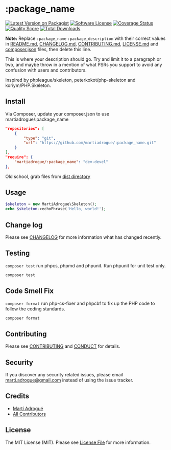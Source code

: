 # :package_name

[![Latest Version on Packagist][ico-version]][link-packagist]
[![Software License][ico-license]](LICENSE.md)
[![Coverage Status][ico-scrutinizer]][link-scrutinizer]
[![Quality Score][ico-code-quality]][link-code-quality]
[![Total Downloads][ico-downloads]][link-downloads]

**Note:** Replace ```:package_name``` ```:package_description``` with their
correct values in [README.md](README.md), [CHANGELOG.md](CHANGELOG.md), [CONTRIBUTING.md](CONTRIBUTING.md), [LICENSE.md](LICENSE.md) and
[composer.json](composer.json) files, then delete this line.

This is where your description should go. Try and limit it to a paragraph or
two, and maybe throw in a mention of what PSRs you support to avoid any
confusion with users and contributors.

Inspired by phpleague/skeleton, peterkokot/php-skeleton and koriym/PHP.Skeleton.

## Install

Via Composer, update your composer.json to use martiadrogue/:package_name

```json
"repositories": [
    {
        "type": "git",
        "url": "https://github.com/martiadrogue/:package_name.git"
    }
],
"require": {
    "martiadrogue/:package_name": "dev-devel"
},
```

Old school, grab files from [dist directory][link-download]

## Usage

``` php
$skeleton = new MartiAdrogue\Skeleton();
echo $skeleton->echoPhrase('Hello, world!');
```

## Change log

Please see [CHANGELOG](CHANGELOG.md) for more information what has changed
recently.

## Testing

`composer test` run phpcs, phpmd and phpunit. Run phpunit for unit test only.

``` bash
composer test
```

## Code Smell Fix

`composer format` run php-cs-fixer and phpcbf to fix up the PHP code to follow
the coding standards.

``` bash
composer format
```

## Contributing

Please see [CONTRIBUTING](CONTRIBUTING.md) and [CONDUCT](CONDUCT.md) for
details.

## Security

If you discover any security related issues, please email
marti.adrogue@gmail.com instead of using the issue tracker.

## Credits

-   [Martí Adrogué][link-author]
-   [All Contributors][link-contributors]

## License

The MIT License (MIT). Please see [License File](LICENSE.md) for more
information.

[ico-version]: https://img.shields.io/packagist/v/martiadrogue/:package_name.svg?style=flat-square
[ico-license]: https://img.shields.io/badge/license-MIT-brightgreen.svg?style=flat-square
[ico-scrutinizer]: https://img.shields.io/scrutinizer/coverage/g/martiadrogue/:package_name.svg?style=flat-square
[ico-code-quality]: https://img.shields.io/scrutinizer/g/martiadrogue/:package_name.svg?style=flat-square
[ico-downloads]: https://img.shields.io/packagist/dt/martiadrogue/:package_name.svg?style=flat-square

[link-packagist]: https://packagist.org/packages/martiadrogue/:package_name
[link-scrutinizer]: https://scrutinizer-ci.com/g/martiadrogue/:package_name/code-structure
[link-code-quality]: https://scrutinizer-ci.com/g/martiadrogue/:package_name
[link-downloads]: https://packagist.org/packages/martiadrogue/:package_name
[link-author]: https://github.com/martiadrogue
[link-contributors]: ../../contributors
[link-download]: https://github.com/martiadrogue/:package_name/archive/master.zip
